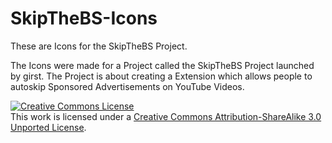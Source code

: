 # SkipTheBS-Icons
These are Icons for the SkipTheBS Project.

The Icons were made for a Project called the SkipTheBS Project launched by girst. The Project is about creating a Extension which allows people to autoskip Sponsored Advertisements on YouTube Videos. 


<a rel="license" href="http://creativecommons.org/licenses/by-sa/3.0/"><img alt="Creative Commons License" style="border-width:0" src="https://i.creativecommons.org/l/by-sa/3.0/88x31.png" /></a><br />This work is licensed under a <a rel="license" href=" http://creativecommons.org/licenses/by-sa/3.0/">Creative Commons Attribution-ShareAlike 3.0 Unported License</a>.
